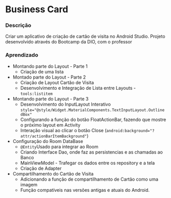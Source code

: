 # Business Card

### Descrição
Criar um aplicativo de criação de cartão de visita no Android Studio. Projeto desenvolvido através do Bootcamp da DIO, com o professor

### Aprendizado

* Montando parte do Layout - Parte 1
  * Criação de uma lista
* Montado parte do Layout - Parte 2
  * Criação de Layout Cartão de Visita
  * Desenvolvimento e Integração de Lista entre Layouts - `tools:listitem`
* Montando parte do Layout - Parte 3
  * Desenvolvimento do InputLayout Interativo `style="@style/Widget.MaterialComponents.TextInputLayout.OutlinedBox"`
  * Configurando a função do botão FloatActionBar, fazendo que mostre o próximo layout em Activity
  * Interação visual ao clicar o botão Close (`android:background="?attr/actionBarItemBackground"`)
* Configuração do Room DataBase
  * `@Entity`Usado para integrar ao Room
  * Criando Interface Dao, onde faz as persistencias e as chamadas ao Banco
  * MainViewModel - Trafegar os dados entre os repository e a tela
  * Criação de Adapter
* Compartilhamento do Cartão de Visita 
  * Adicionando a função de compartilhamento de Cartão como uma imagem
  * Função compatíveis nas versões antigas e atuais do Android.



